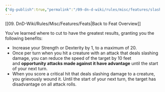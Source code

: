 ```yaml
---
{"dg-publish":true,"permalink":"/09-dn-d-wiki/rules/misc/features/slasher/","tags":["feat"]}
---
```


[[09. DnD-Wiki/Rules/Misc/Features/Feats\|Back to Feat Overview]]

You’ve learned where to cut to have the greatest results, granting you the following benefits:

- Increase your Strength or Dexterity by 1, to a maximum of 20.
- Once per turn when you hit a creature with an attack that deals slashing damage, you can reduce the speed of the target by 10 feet and **opportunity attacks made against it have advantage** until the start of your next turn.
- When you score a critical hit that deals slashing damage to a creature, you grievously wound it. Until the start of your next turn, the target has disadvantage on all attack rolls.
